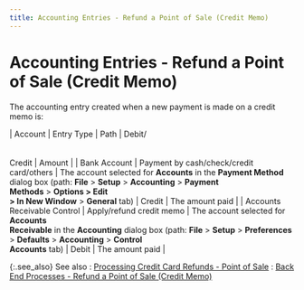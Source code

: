 ```yaml
---
title: Accounting Entries - Refund a Point of Sale (Credit Memo)
---
```


# Accounting Entries - Refund a Point of Sale (Credit Memo)


The accounting entry created when a new payment is made on a credit  memo is:


| Account | Entry Type | Path | Debit/<br/><br/><br/>Credit | Amount |
| Bank Account | Payment by cash/check/credit card/others | The account selected for **Accounts** in the **Payment Method** dialog  box (path: **File** > **Setup**  > **Accounting** > **Payment <br/> Methods** > **Options &gt; Edit <br/> &gt; In New Window** > **General**  tab) | Credit | The amount paid |
| Accounts Receivable Control | Apply/refund credit memo | The account selected for **Accounts <br/> Receivable** in the **Accounting** dialog  box (path: **File** > **Setup**  > **Preferences** > **Defaults**  > **Accounting** > **Control <br/> Accounts** tab) | Debit | The amount paid |



{:.see_also}
See also
: [Processing  Credit Card Refunds - Point of Sale]({{site.pos_baseurl}}/pos-trans/create-pos-doc/pos-refunds/processing/processing_credit_card_refunds_point_of_sale.html)
: [Back  End Processes - Refund a Point of Sale (Credit Memo)]({{site.pos_baseurl}}/pos-trans/create-pos-doc/pos-refunds/processing/verification-dlg/backend-proc-refund-cm/backend_proc_refund_cm.html)
